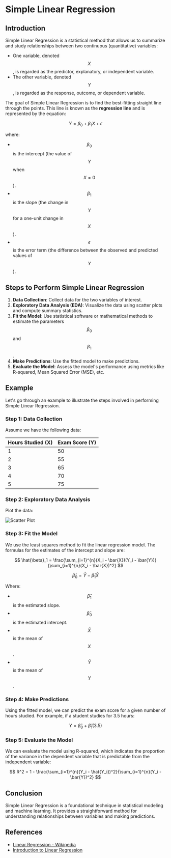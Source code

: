 
# Simple Linear Regression

## Introduction

Simple Linear Regression is a statistical method that allows us to summarize and study relationships between two continuous (quantitative) variables:
- One variable, denoted $$X$$, is regarded as the predictor, explanatory, or independent variable.
- The other variable, denoted $$Y$$, is regarded as the response, outcome, or dependent variable.

The goal of Simple Linear Regression is to find the best-fitting straight line through the points. This line is known as the **regression line** and is represented by the equation:

$$Y = \beta_0 + \beta_1X + \epsilon$$

where:
- $$ \beta_0 $$ is the intercept (the value of $$Y$$ when $$X = 0$$).
- $$ \beta_1 $$ is the slope (the change in $$Y$$ for a one-unit change in $$X$$).
- $$ \epsilon $$ is the error term (the difference between the observed and predicted values of $$Y$$).

## Steps to Perform Simple Linear Regression

1. **Data Collection**: Collect data for the two variables of interest.
2. **Exploratory Data Analysis (EDA)**: Visualize the data using scatter plots and compute summary statistics.
3. **Fit the Model**: Use statistical software or mathematical methods to estimate the parameters $$ \beta_0 $$ and $$ \beta_1 $$.
4. **Make Predictions**: Use the fitted model to make predictions.
5. **Evaluate the Model**: Assess the model's performance using metrics like R-squared, Mean Squared Error (MSE), etc.

## Example

Let's go through an example to illustrate the steps involved in performing Simple Linear Regression.

### Step 1: Data Collection

Assume we have the following data:

| Hours Studied (X) | Exam Score (Y) |
|-------------------|----------------|
| 1                 | 50             |
| 2                 | 55             |
| 3                 | 65             |
| 4                 | 70             |
| 5                 | 75             |

### Step 2: Exploratory Data Analysis

Plot the data:

![Scatter Plot](scatter_plot.png)

### Step 3: Fit the Model

We use the least squares method to fit the linear regression model. The formulas for the estimates of the intercept and slope are:

$$ \hat{\beta}_1 = \frac{\sum_{i=1}^{n}(X_i - \bar{X})(Y_i - \bar{Y})}{\sum_{i=1}^{n}(X_i - \bar{X})^2} $$

$$ \hat{\beta}_0 = \bar{Y} - \hat{\beta}_1\bar{X} $$

Where:
- $$ \hat{\beta}_1 $$ is the estimated slope.
- $$ \hat{\beta}_0 $$ is the estimated intercept.
- $$ \bar{X} $$ is the mean of $$X$$.
- $$ \bar{Y} $$ is the mean of $$Y$$.

### Step 4: Make Predictions

Using the fitted model, we can predict the exam score for a given number of hours studied. For example, if a student studies for 3.5 hours:

$$ Y = \hat{\beta}_0 + \hat{\beta}_1(3.5) $$

### Step 5: Evaluate the Model

We can evaluate the model using R-squared, which indicates the proportion of the variance in the dependent variable that is predictable from the independent variable:

$$ R^2 = 1 - \frac{\sum_{i=1}^{n}(Y_i - \hat{Y_i})^2}{\sum_{i=1}^{n}(Y_i - \bar{Y})^2} $$

## Conclusion

Simple Linear Regression is a foundational technique in statistical modeling and machine learning. It provides a straightforward method for understanding relationships between variables and making predictions.

## References

- [Linear Regression - Wikipedia](https://en.wikipedia.org/wiki/Linear_regression)
- [Introduction to Linear Regression](https://www.statisticssolutions.com/free-resources/directory-of-statistical-analyses/intro-to-linear-regression/)
